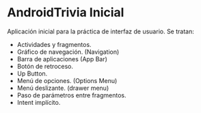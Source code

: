 # AndroidTrivia Inicial
 Aplicación inicial para la práctica de interfaz de usuario. Se tratan:
 - Actividades y fragmentos.
 - Gráfico de navegación. (Navigation)
 - Barra de aplicaciones (App Bar)
 - Botón de retroceso.
 - Up Button.
 - Menú de opciones. (Options Menu)
 - Menú deslizante. (drawer menu)
 - Paso de parámetros entre fragmentos.
 - Intent implícito.
